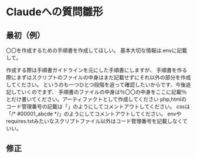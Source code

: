 # Claudeへの質問雛形

## 最初（例）
〇〇を作成するための手順書を作成してほしい。
基本大切な情報は.envに記載して。

作成する際は手順書ガイドラインを元にした手順書にしますが、
手順書を作る際にまずはスクリプトのファイルの中身はまだ記載せずにそれ以外の部分を作成してください。
というのも一つひとつ段階を追って確認したいからです、今後追記していくのでまず、
手順書のファイルの中身は％〇〇の中身をここに記載％とだけ書いてください。アーティファクトとして作成してください
php,htmlのコード管理番号の記載は「<!-- #00001_abcde -->」のようにしてコメントアウトしてください。
cssは「/* #00001_abcde */」のようにしてコメントアウトしてください。
envやrequires.txtみたいなスクリプトファイル以外はコード管理番号を記載しなくていい。


## 修正
